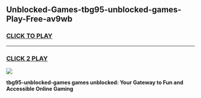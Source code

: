 
## Unblocked-Games-tbg95-unblocked-games-Play-Free-av9wb
<h3>
<a href="https://premium76.site?title=tbg95-unblocked-games&ref=22A">CLICK TO PLAY</a></h3>
<hr>

<h3>
<a href="https://premium76.site?title=tbg95-unblocked-games&ref=22A">CLICK 2 PLAY</a>
  
</h3>

<a href="https://premium76.site?title=tbg95-unblocked-games&ref=22A"><img src="https://clearcache.store/games.png"></a>


**tbg95-unblocked-games games unblocked: Your Gateway to Fun and Accessible Online Gaming**

